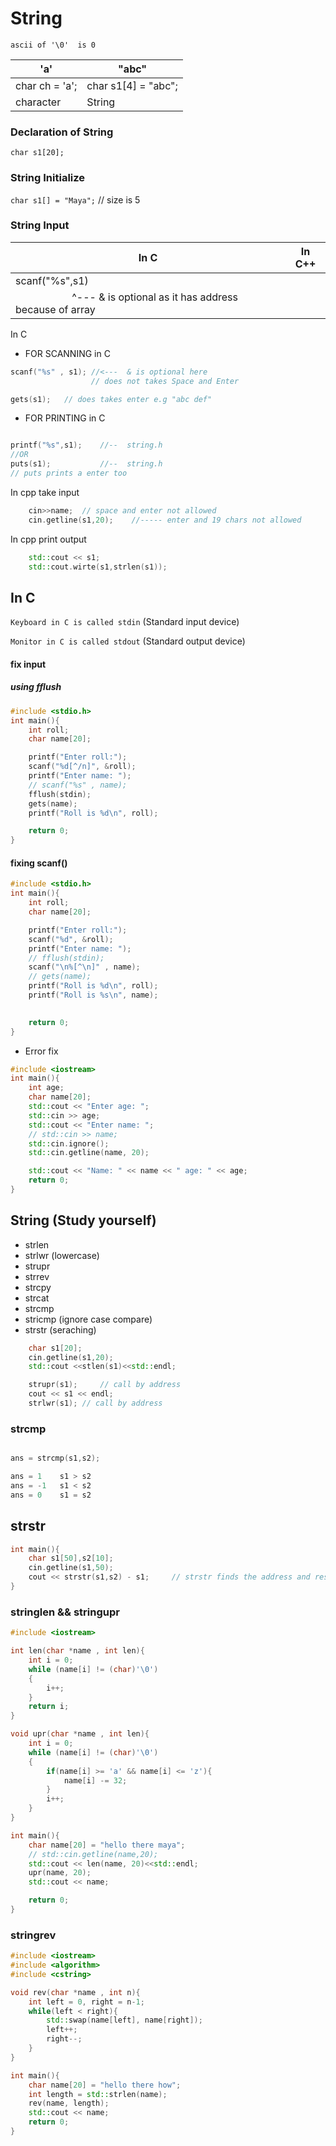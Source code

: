 # String

`ascii of '\0'  is 0`

|'a'|"abc"|
|---|-----|
|char ch = 'a';| char s1[4] = "abc";|
|character     | String |


### Declaration of String
`char s1[20];  ` 

### String Initialize
`char s1[] = "Maya";`   // size is 5

### String Input
|In C| In C++|
|----|-------|
|scanf("%s",s1)||
|&nbsp;&nbsp;&nbsp;&nbsp;&nbsp;&nbsp;&nbsp;&nbsp;&nbsp;&nbsp;&nbsp;&nbsp;&nbsp;&nbsp;&nbsp;&nbsp;&nbsp;&nbsp;&nbsp;&nbsp;&nbsp;^--- & is optional as it has address because of array| |

In C
- FOR SCANNING in C
```c
scanf("%s" , s1); //<---  & is optional here
                  // does not takes Space and Enter

gets(s1);   // does takes enter e.g "abc def"
```

- FOR PRINTING in C
```c

printf("%s",s1);    //--  string.h
//OR
puts(s1);           //--  string.h
// puts prints a enter too

```


In cpp take input
```cpp
    cin>>name;  // space and enter not allowed
    cin.getline(s1,20);    //----- enter and 19 chars not allowed
```
In cpp print output
```cpp
    std::cout << s1;
    std::cout.wirte(s1,strlen(s1));
```

## In C

`Keyboard in C is called stdin`     (Standard input device)

`Monitor in C is called stdout`     (Standard output device)



#### fix input 
##### using fflush
```c
#include <stdio.h>
int main(){
    int roll;
    char name[20];

    printf("Enter roll:");
    scanf("%d[^/n]", &roll);
    printf("Enter name: ");
    // scanf("%s" , name);
    fflush(stdin);
    gets(name);
    printf("Roll is %d\n", roll);

    return 0;
}
```

#### fixing scanf()
```c
#include <stdio.h>
int main(){
    int roll;
    char name[20];

    printf("Enter roll:");
    scanf("%d", &roll);
    printf("Enter name: ");
    // fflush(stdin);
    scanf("\n%[^\n]" , name);
    // gets(name);
    printf("Roll is %d\n", roll);
    printf("Roll is %s\n", name);
    

    return 0;
}
```

- Error fix 
```cpp
#include <iostream>
int main(){
    int age;
    char name[20];
    std::cout << "Enter age: ";
    std::cin >> age;
    std::cout << "Enter name: ";
    // std::cin >> name;
    std::cin.ignore();
    std::cin.getline(name, 20);

    std::cout << "Name: " << name << " age: " << age;
    return 0;
}
```

## String    (Study yourself)
- strlen
- strlwr (lowercase)
- strupr
- strrev
- strcpy
- strcat
- strcmp
- stricmp (ignore case compare)
- strstr (seraching)

```cpp
    char s1[20];
    cin.getline(s1,20);
    std::cout <<stlen(s1)<<std::endl;

    strupr(s1);     // call by address
    cout << s1 << endl;
    strlwr(s1); // call by address
```


### strcmp

```cpp

ans = strcmp(s1,s2);

ans = 1    s1 > s2
ans = -1   s1 < s2
ans = 0    s1 = s2  
```


## strstr
```c
int main(){
    char s1[50],s2[10];
    cin.getline(s1,50);
    cout << strstr(s1,s2) - s1;     // strstr finds the address and resturns the matching s2 in s1 and then we sub s1 to get the index
}
```

### stringlen && stringupr
```cpp
#include <iostream>

int len(char *name , int len){
    int i = 0;
    while (name[i] != (char)'\0')
    {
        i++;
    }
    return i;
}

void upr(char *name , int len){
    int i = 0;
    while (name[i] != (char)'\0')
    {
        if(name[i] >= 'a' && name[i] <= 'z'){
            name[i] -= 32;
        }
        i++;
    }
}

int main(){
    char name[20] = "hello there maya";
    // std::cin.getline(name,20);
    std::cout << len(name, 20)<<std::endl;
    upr(name, 20);
    std::cout << name;

    return 0;
}
```



### stringrev
```cpp
#include <iostream>
#include <algorithm>
#include <cstring>

void rev(char *name , int n){
    int left = 0, right = n-1;
    while(left < right){
        std::swap(name[left], name[right]);
        left++;
        right--;
    }
}

int main(){
    char name[20] = "hello there how";
    int length = std::strlen(name);
    rev(name, length);
    std::cout << name;
    return 0;
}
```

